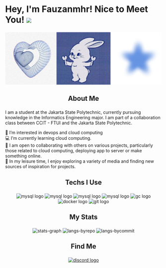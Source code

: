 # Hey, I'm Fauzanmhr! Nice to Meet You! <img src="https://raw.githubusercontent.com/MartinHeinz/MartinHeinz/master/wave.gif" width="30px">

###

<div align="center">
  <img height="" src="https://github.com/Fauzanmhr/Fauzanmhr/blob/main/banner.jpg?raw=true"  />
</div>

###

<h2 align="center">About Me</h2>

###

I am a student at the Jakarta State Polytechnic, currently pursuing knowledge in the Informatics Engineering major. I am part of a collaboration class between CCIT - FTUI and the Jakarta State Polytechnic.

🤖 I’m interested in devops and cloud computing \
💻 I’m currently learning cloud computing. \
🤝 I am open to collaborating with others on various projects, particularly those related to cloud computing, deploying app to server or make something online. \
🌟 In my leisure time, I enjoy exploring a variety of media and finding new sources of inspiration for projects.

###

###

<h2 align="center">Techs I Use</h2>

###

<div align="center">
  
  <img src="https://cdn.jsdelivr.net/gh/devicons/devicon/icons/nginx/nginx-original.svg" height="40" width="52" alt="mysql logo" />
  <img src="https://cdn.jsdelivr.net/gh/devicons/devicon/icons/linux/linux-original.svg" height="40" width="52" alt="mysql logo" />
  <img src="https://cdn.jsdelivr.net/gh/devicons/devicon/icons/bash/bash-original.svg" height="40" width="52" alt="mysql logo" />
  <img src="https://cdn.jsdelivr.net/gh/devicons/devicon/icons/mysql/mysql-original-wordmark.svg" height="40" width="52" alt="mysql logo" />
  <img src="https://cdn.jsdelivr.net/gh/devicons/devicon/icons/googlecloud/googlecloud-original-wordmark.svg" height="40" width="52" alt="gc logo" />
  <img src="https://cdn.jsdelivr.net/gh/devicons/devicon/icons/docker/docker-plain-wordmark.svg" height="40" width="52" alt="docker logo"  />
  <img src="https://cdn.jsdelivr.net/gh/devicons/devicon/icons/git/git-plain.svg" height="40" width="52" alt="git logo"  />
</div>

###

<h2 align="center">My Stats</h2>

###

<div align="center">
  <img src="http://github-profile-summary-cards.vercel.app/api/cards/profile-details?username=fauzanmhr&theme=nord_dark" alt="stats-graph"/>
  <img src="http://github-profile-summary-cards.vercel.app/api/cards/repos-per-language?username=fauzanmhr&theme=nord_dark" alt="langs-byrepo"/>
  <img src="http://github-profile-summary-cards.vercel.app/api/cards/most-commit-language?username=fauzanmhr&theme=nord_dark" alt="langs-bycommit"/>
</div>

###


<h2 align="center">Find Me</h2>

###

<div align="center">
  <a href="https://www.linkedin.com/in/fauzanmhr/" target="_blank" rel="noopener noreferrer"> <img src="https://img.shields.io/badge/LinkedIn-0077B5?style=for-the-badge&logo=linkedin&logoColor=white" height="40" alt="discord logo"  /></a>
</div>

###
